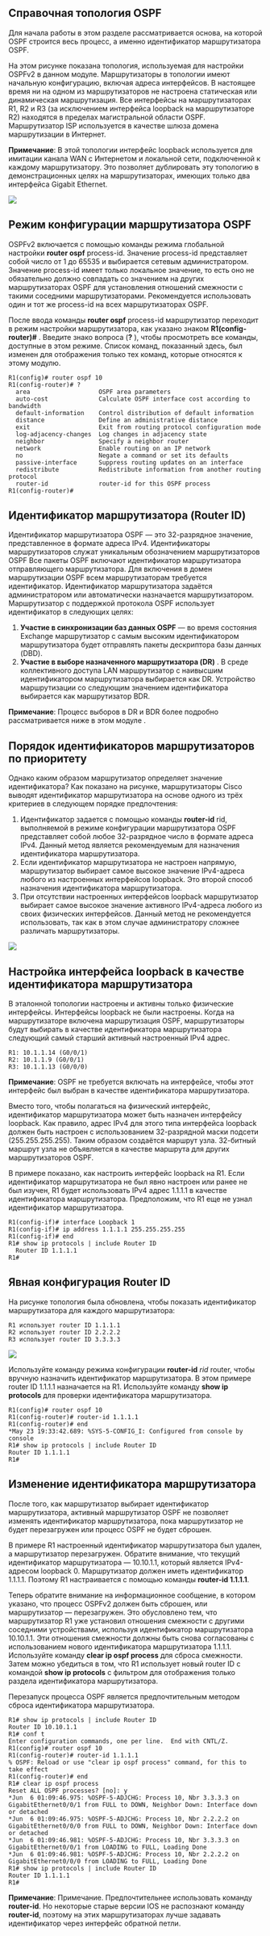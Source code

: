 

<!-- 2.1.1 -->
## Справочная топология OSPF
Для начала работы в этом разделе рассматривается основа, на которой OSPF строится весь процесс, а именно идентификатор маршрутизатора OSPF.

На этом рисунке показана топология, используемая для настройки OSPFv2 в данном модуле. Маршрутизаторы в топологии имеют начальную конфигурацию, включая адреса интерфейсов. В настоящее время ни на одном из маршрутизаторов не настроена статическая или динамическая маршрутизация. Все интерфейсы на маршрутизаторах R1, R2 и R3 (за исключением интерфейса loopback на маршрутизаторе R2) находятся в пределах магистральной области OSPF. Маршрутизатор ISP используется в качестве шлюза домена маршрутизации в Интернет.

**Примечание**: В этой топологии интерфейс loopback используется для имитации канала WAN с Интернетом и локальной сети, подключенной к каждому маршрутизатору. Это позволяет дублировать эту топологию в демонстрационных целях на маршрутизаторах, имеющих только два интерфейса Gigabit Ethernet.

![](./assets/2.1.1.PNG)

<!-- 2.1.2 -->
## Режим конфигурации маршрутизатора OSPF
OSPFv2 включается с помощью команды режима глобальной настройки **router ospf** process-id. Значение process-id представляет собой число от 1 до 65535 и выбирается сетевым администратором. Значение process-id имеет только локальное значение, то есть оно не обязательно должно совпадать со значением на других маршрутизаторах OSPF для установления отношений смежности с такими соседними маршрутизаторами. Рекомендуется использовать один и тот же process-id на всех маршрутизаторах OSPF.

После ввода команды **router ospf** process-id маршрутизатор переходит в режим настройки маршрутизатора, как указано знаком **R1(config-router)#** . Введите знако вопроса (**?** ), чтобы просмотреть все команды, доступные в этом режиме. Список команд, показанный здесь, был изменен для отображения только тех команд, которые относятся к этому модулю.
```
R1(config)# router ospf 10
R1(config-router)# ?
  area                   OSPF area parameters
  auto-cost              Calculate OSPF interface cost according to bandwidth
  default-information    Control distribution of default information
  distance               Define an administrative distance
  exit                   Exit from routing protocol configuration mode
  log-adjacency-changes  Log changes in adjacency state
  neighbor               Specify a neighbor router
  network                Enable routing on an IP network
  no                     Negate a command or set its defaults
  passive-interface      Suppress routing updates on an interface
  redistribute           Redistribute information from another routing protocol
  router-id              router-id for this OSPF process
R1(config-router)#
```

<!-- 2.1.3 -->
## Идентификатор маршрутизатора (Router ID)
Идентификатор маршрутизатора OSPF — это 32-разрядное значение, представленное в формате адреса IPv4. Идентификаторы маршрутизаторов служат уникальным обозначением маршрутизаторов OSPF Все пакеты OSPF включают идентификатор маршрутизатора отправляющего маршрутизатора. Для включения в домен маршрутизации OSPF всем маршрутизаторам требуется идентификатор. Идентификатор маршрутизатора задаётся администратором или автоматически назначается маршрутизатором. Маршрутизатор с поддержкой протокола OSPF использует идентификатор в следующих целях:

1. **Участие в синхронизации баз данных OSPF** — во время состояния Exchange маршрутизатор с самым высоким идентификатором маршрутизатора будет отправлять пакеты дескриптора базы данных (DBD).
2. **Участие в выборе назначенного маршрутизатора (DR)** . В среде коллективного доступа LAN маршрутизатор с наивысшим идентификатором маршрутизатора выбирается как DR. Устройство маршрутизации со следующим значением идентификатора выбирается как маршрутизатор BDR.

**Примечание**: Процесс выборов в DR и BDR более подробно рассматривается ниже в этом модуле .

<!-- 2.1.4 -->
## Порядок идентификаторов маршрутизаторов по приоритету
Однако каким образом маршрутизатор определяет значение идентификатора? Как показано на рисунке, маршрутизаторы Cisco выводят идентификатор маршрутизатора на основе одного из трёх критериев в следующем порядке предпочтения:

1. Идентификатор задается с помощью команды **router-id** rid, выполняемой в режиме конфигурации маршрутизатора OSPF представляет собой любое 32-разрядное число в формате адреса IPv4. Данный метод является рекомендуемым для назначения идентификатора маршрутизатора.
2. Если идентификатор маршрутизатора не настроен напрямую, маршрутизатор выбирает самое высокое значение IPv4-адреса любого из настроенных интерфейсов loopback. Это второй способ назначения идентификатора маршрутизатора.
3. При отсутствии настроенных интерфейсов loopback маршрутизатор выбирает самое высокое значение активного IPv4-адреса любого из своих физических интерфейсов. Данный метод не рекомендуется использовать, так как в этом случае администратору сложнее различать маршрутизаторы.

![](./assets/2.1.4.PNG)

<!-- 2.1.5 -->
## Настройка интерфейса loopback в качестве идентификатора маршрутизатора
В эталонной топологии настроены и активны только физические интерфейсы. Интерфейсы loopback не были настроены. Когда на маршрутизаторе включена маршрутизация OSPF, маршрутизаторы будут выбирать в качестве идентификатора маршрутизатора следующий самый старший активный настроенный IPv4 адрес.

    R1: 10.1.1.14 (G0/0/1)
    R2: 10.1.1.9 (G0/0/1)
    R3: 10.1.1.13 (G0/0/0)

**Примечание**: OSPF не требуется включать на интерфейсе, чтобы этот интерфейс был выбран в качестве идентификатора маршрутизатора.

Вместо того, чтобы полагаться на физический интерфейс, идентификатор маршрутизатора может быть назначен интерфейсу loopback. Как правило, адрес IPv4 для этого типа интерфейса loopback должен быть настроен с использованием 32-разрядной маски подсети (255.255.255.255). Таким образом создаётся маршрут узла. 32-битный маршрут узла не объявляется в качестве маршрута для других маршрутизаторов OSPF.

В примере показано, как настроить интерфейс loopback на R1. Если идентификатор маршрутизатора не был явно настроен или ранее не был изучен, R1 будет использовать IPv4 адрес 1.1.1.1 в качестве идентификатора маршрутизатора. Предположим, что R1 еще не узнал идентификатор маршрутизатора.

```
R1(config-if)# interface Loopback 1
R1(config-if)# ip address 1.1.1.1 255.255.255.255
R1(config-if)# end
R1# show ip protocols | include Router ID
  Router ID 1.1.1.1
R1#
```

<!-- 2.1.6 -->
## Явная конфигурация Router ID
На рисунке топология была обновлена, чтобы показать идентификатор маршрутизатора для каждого маршрутизатора:

    R1 использует router ID 1.1.1.1
    R2 использует router ID 2.2.2.2
    R3 использует router ID 3.3.3.3

![](./assets/2.1.6.PNG)

Используйте команду режима конфигурации **router-id** *rid* router, чтобы вручную назначить идентификатор маршрутизатора. В этом примере router ID 1.1.1.1 назначается на R1. Используйте команду **show ip protocols** для проверки идентификатора маршрутизатора.

```
R1(config)# router ospf 10
R1(config-router)# router-id 1.1.1.1
R1(config-router)# end
*May 23 19:33:42.689: %SYS-5-CONFIG_I: Configured from console by console
R1# show ip protocols | include Router ID
Router ID 1.1.1.1
R1#
```

<!-- 2.1.7 -->
## Изменение идентификатора маршрутизатора
После того, как маршрутизатор выбирает идентификатор маршрутизатора, активный маршрутизатор OSPF не позволяет изменять идентификатор маршрутизатора, пока маршрутизатор не будет перезагружен или процесс OSPF не будет сброшен.

В примере R1 настроенный идентификатор маршрутизатора был удален, а маршрутизатор перезагружен. Обратите внимание, что текущий идентификатор маршрутизатора — 10.10.1.1, который является IPv4-адресом loopback 0. Маршрутизатор должен иметь идентификатор 1.1.1.1. Поэтому R1 настраивается с помощью команды **router-id 1.1.1.1**.

Теперь обратите внимание на информационное сообщение, в котором указано, что процесс OSPFv2 должен быть сброшен, или маршрутизатор — перезагружен. Это обусловлено тем, что маршрутизатор R1 уже установил отношения смежности с другими соседними устройствами, используя идентификатор маршрутизатора 10.10.1.1. Эти отношения смежности должны быть снова согласованы с использованием нового идентификатора маршрутизатора 1.1.1.1. Используйте команду **clear ip ospf process** для сброса смежности. Затем можно убедиться в том, что R1 использует новый router ID с командой **show ip protocols** с фильтром для отображения только раздела идентификатора маршрутизатора.

Перезапуск процесса OSPF является предпочтительным методом сброса идентификатора маршрутизатора.

```
R1# show ip protocols | include Router ID
Router ID 10.10.1.1
R1# conf t
Enter configuration commands, one per line.  End with CNTL/Z.
R1(config)# router ospf 10 
R1(config-router)# router-id 1.1.1.1
% OSPF: Reload or use "clear ip ospf process" command, for this to take effect
R1(config-router)# end
R1# clear ip ospf process
Reset ALL OSPF processes? [no]: y
*Jun  6 01:09:46.975: %OSPF-5-ADJCHG: Process 10, Nbr 3.3.3.3 on GigabitEthernet0/0/1 from FULL to DOWN, Neighbor Down: Interface down or detached
*Jun  6 01:09:46.975: %OSPF-5-ADJCHG: Process 10, Nbr 2.2.2.2 on GigabitEthernet0/0/0 from FULL to DOWN, Neighbor Down: Interface down or detached
*Jun  6 01:09:46.981: %OSPF-5-ADJCHG: Process 10, Nbr 3.3.3.3 on GigabitEthernet0/0/1 from LOADING to FULL, Loading Done
*Jun  6 01:09:46.981: %OSPF-5-ADJCHG: Process 10, Nbr 2.2.2.2 on GigabitEthernet0/0/0 from LOADING to FULL, Loading Done
R1# show ip protocols | include Router ID
Router ID 1.1.1.1
R1#
```

**Примечание**: Примечание. Предпочтительнее использовать команду **router-id**. Но некоторые старые версии IOS не распознают команду **router-id**, поэтому на этих маршрутизаторах лучше задавать идентификатор через интерфейс обратной петли.

<!-- Тут проверка синтаксиса 2.1.8 -->


<!-- Тут квиз 2.1.9 --> 